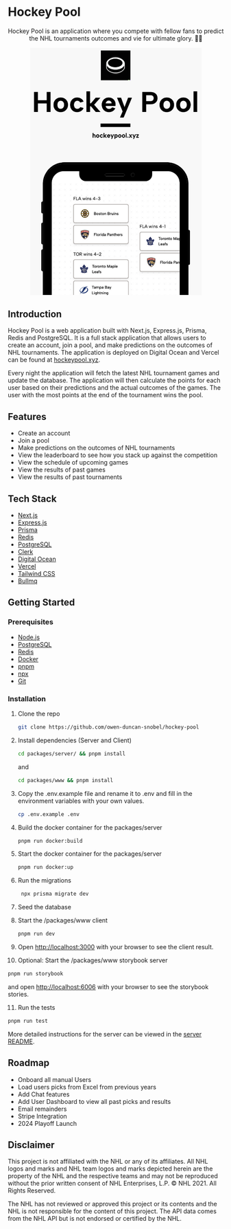 # Hockey Pool

<p align="center">
Hockey Pool is an application where you compete with fellow fans to predict the NHL tournaments outcomes and vie for ultimate glory. 🏒🥅
</p>

<p align="center">
  <img src="docs/images/homescreen.png" width="400">
</p>


## Introduction

Hockey Pool is a web application built with Next.js, Express.js, Prisma, Redis and PostgreSQL. It is a full stack application that allows users to create an account, join a pool, and make predictions on the outcomes of NHL tournaments. The application is deployed on Digital Ocean and Vercel can be found at [hockeypool.xyz](https://hockeypool.xyz).

Every night the application will fetch the latest NHL tournament games and update the database. The application will then calculate the points for each user based on their predictions and the actual outcomes of the games. The user with the most points at the end of the tournament wins the pool.

## Features

- Create an account
- Join a pool
- Make predictions on the outcomes of NHL tournaments
- View the leaderboard to see how you stack up against the competition
- View the schedule of upcoming games
- View the results of past games
- View the results of past tournaments

## Tech Stack

- [Next.js](https://nextjs.org/)
- [Express.js](https://expressjs.com/)
- [Prisma](https://www.prisma.io/)
- [Redis](https://redis.io/)
- [PostgreSQL](https://www.postgresql.org/)
- [Clerk](https://clerk.dev/)
- [Digital Ocean](https://www.digitalocean.com/)
- [Vercel](https://vercel.com/)
- [Tailwind CSS](https://tailwindcss.com/)
- [Bullmq](https://docs.bullmq.io/)


## Getting Started

### Prerequisites 

- [Node.js](https://nodejs.org/en/)
- [PostgreSQL](https://www.postgresql.org/)
- [Redis](https://redis.io/)
- [Docker](https://www.docker.com/)
- [pnpm](https://pnpm.io/)
- [npx](https://www.npmjs.com/package/npx)
- [Git](https://git-scm.com/)


### Installation

1. Clone the repo
   ```sh
   git clone https://github.com/owen-duncan-snobel/hockey-pool
    ```
2. Install dependencies (Server and Client)
   ```sh
   cd packages/server/ && pnpm install
   ```
   and 

   ```sh
   cd packages/www && pnpm install
   ```

3. Copy the .env.example file and rename it to .env and fill in the environment variables with your own values.
   ```sh
   cp .env.example .env
   ```
4. Build the docker container for the packages/server
   ```sh
   pnpm run docker:build
   ```
5. Start the docker container for the packages/server
   ```sh
   pnpm run docker:up
   ```
6. Run the migrations
   ```sh
    npx prisma migrate dev
    ```
7. Seed the database
  
8. Start the /packages/www client
   ```sh
   pnpm run dev
   ```
9. Open [http://localhost:3000](http://localhost:3000) with your browser to see the client result.

10. Optional: Start the /packages/www storybook server
   ```sh
   pnpm run storybook
   ``` 
   and open [http://localhost:6006](http://localhost:6006) with your browser to see the storybook stories.

11. Run the tests
   ```sh
   pnpm run test
   ```

More detailed instructions for the server can be viewed in the [server README](packages/server/README.md).

## Roadmap

- Onboard all manual Users
- Load users picks from Excel from previous years
- Add Chat features
- Add User Dashboard to view all past picks and results
- Email remainders 
- Stripe Integration
- 2024 Playoff Launch


## Disclaimer

This project is not affiliated with the NHL or any of its affiliates. All NHL logos and marks and NHL team logos and marks depicted herein are the property of the NHL and the respective teams and may not be reproduced without the prior written consent of NHL Enterprises, L.P. © NHL 2021. All Rights Reserved.

The NHL has not reviewed or approved this project or its contents and the NHL is not responsible for the content of this project. The API data comes from the NHL API but is not endorsed or certified by the NHL.